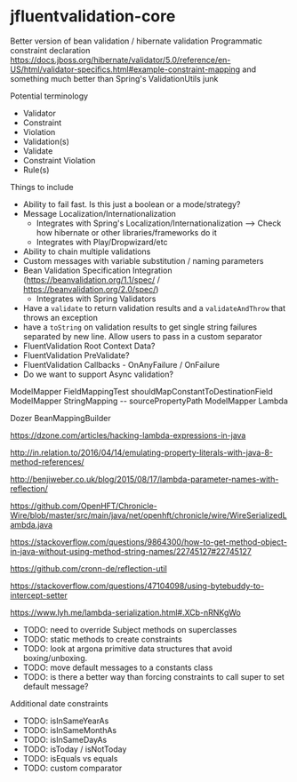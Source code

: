 # jfluentvalidation-core

Better version of bean validation / hibernate validation Programmatic constraint declaration https://docs.jboss.org/hibernate/validator/5.0/reference/en-US/html/validator-specifics.html#example-constraint-mapping and something much better than Spring's ValidationUtils junk

Potential terminology  
* Validator
* Constraint
* Violation
* Validation(s)
* Validate
* Constraint Violation
* Rule(s)

Things to include 
* Ability to fail fast. Is this just a boolean or a mode/strategy?
* Message Localization/Internationalization
  * Integrates with Spring's Localization/Internationalization --> Check how hibernate or other libraries/frameworks do it
  * Integrates with Play/Dropwizard/etc
* Ability to chain multiple validations
* Custom messages with variable substitution / naming parameters
* Bean Validation Specification Integration (https://beanvalidation.org/1.1/spec/ / https://beanvalidation.org/2.0/spec/)
  * Integrates with Spring Validators
* Have a `validate` to return validation results and a `validateAndThrow` that throws an exception
* have a `toString` on validation results to get single string failures separated by new line. Allow users to pass in a custom separator
* FluentValidation Root Context Data?
* FluentValidation PreValidate?
* FluentValidation Callbacks - OnAnyFailure / OnFailure
* Do we want to support Async validation?

ModelMapper FieldMappingTest shouldMapConstantToDestinationField
ModelMapper StringMapping -- sourcePropertyPath
ModelMapper Lambda

Dozer BeanMappingBuilder


https://dzone.com/articles/hacking-lambda-expressions-in-java

http://in.relation.to/2016/04/14/emulating-property-literals-with-java-8-method-references/

http://benjiweber.co.uk/blog/2015/08/17/lambda-parameter-names-with-reflection/

https://github.com/OpenHFT/Chronicle-Wire/blob/master/src/main/java/net/openhft/chronicle/wire/WireSerializedLambda.java

https://stackoverflow.com/questions/9864300/how-to-get-method-object-in-java-without-using-method-string-names/22745127#22745127

https://github.com/cronn-de/reflection-util

https://stackoverflow.com/questions/47104098/using-bytebuddy-to-intercept-setter

https://www.lyh.me/lambda-serialization.html#.XCb-nRNKgWo



- TODO: need to override Subject methods on superclasses
- TODO: static methods to create constraints
- TODO: look at argona primitive data structures that avoid boxing/unboxing.
- TODO: move default messages to a constants class
- TODO: is there a better way than forcing constraints to call super to set default message?

Additional date constraints
- TODO: isInSameYearAs
- TODO: isInSameMonthAs
- TODO: isInSameDayAs
- TODO: isToday / isNotToday
- TODO: isEquals vs equals
- TODO: custom comparator
